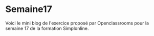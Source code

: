 # Semaine17

Voici le mini blog de l'exercice proposé par Openclassrooms pour la semaine 17 de la formation Simplonline.
